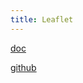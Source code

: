 ```yaml
---
title: Leaflet
---
```


[doc](https://leafletjs.com/reference.html)

[github](https://github.com/Leaflet/Leaflet)